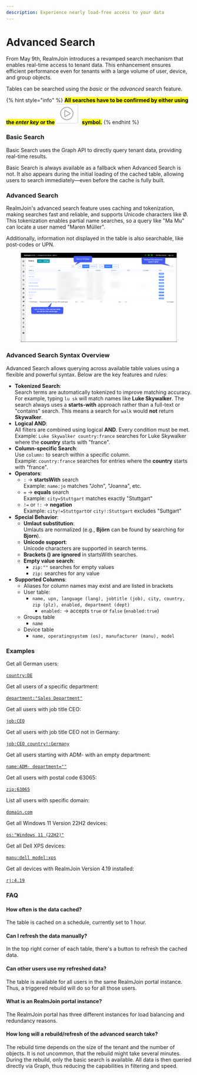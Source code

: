 ```yaml
---
description: Experience nearly load-free access to your data
---
```


# Advanced Search

From May 9th, RealmJoin introduces a revamped search mechanism that enables real-time access to tenant data. This enhancement ensures efficient performance even for tenants with a large volume of user, device, and group objects.

Tables can be searched using the _basic_ or the _advanced_ search feature.&#x20;

{% hint style="info" %}
<mark style="background-color:yellow;">**All searches have to be confirmed by either using the**</mark><mark style="background-color:yellow;">**&#x20;**</mark>_<mark style="background-color:yellow;">**enter key**</mark>_<mark style="background-color:yellow;">**&#x20;**</mark><mark style="background-color:yellow;">**or the**</mark>  <img src="../../.gitbook/assets/image (31).png" alt="" data-size="line"> <mark style="background-color:yellow;">**symbol.**</mark>&#x20;
{% endhint %}

### Basic Search

Basic Search uses the Graph API to directly query tenant data, providing real-time results.&#x20;

Basic Search is always available as a fallback when Advanced Search is not. It also appears during the initial loading of the cached table, allowing users to search immediately—even before the cache is fully built.

### Advanced Search

RealmJoin's advanced search feature uses caching and tokenization, making searches fast and reliable, and supports Unicode characters like Ø. This tokenization enables partial name searches, so a query like "Ma Mu" can locate a user named "Maren Müller".&#x20;

Additionally, information not displayed in the table is also searchable, like post-codes or UPN.&#x20;

<figure><img src="../../.gitbook/assets/image (32).png" alt=""><figcaption></figcaption></figure>

### Advanced Search Syntax Overview

Advanced Search allows querying across available table values using a flexible and powerful syntax. Below are the key features and rules:

* **Tokenized Search**:\
  Search terms are automatically tokenized to improve matching accuracy. For example, typing `lu sk` will match names like **Luke Skywalker**. The search always uses a **starts-with** approach rather than a full-text or "contains" search. This means a search for `walk` would **not** return **Skywalker**.
* **Logical AND**:\
  All filters are combined using logical **AND**. Every condition must be met.\
  Example: `Luke Skywalker country:france` searches for Luke Skywalker where the **country** starts with "france".
* **Column-specific Search**:\
  Use `column:` to search within a specific column.\
  Example: `country:france` searches for entries where the **country** starts with "france".
* **Operators**:
  * `:` → **startsWith** search\
    Example: `name:jo` matches "John", "Joanna", etc.
  * `=` → **equals** search\
    Example: `city=Stuttgart` matches exactly "Stuttgart"
  * `!=` or `!:` → **negation**\
    Example: `city!=Stuttgart`or `city!:Stuttgart` excludes "Suttgart"
* **Special Behavior**:
  * **Umlaut substitution**:\
    Umlauts are normalized (e.g., **Björn** can be found by searching for **Bjorn**).
  * **Unicode support**:\
    Unicode characters are supported in search terms.
  * **Brackets () are ignored** in startsWith searches.
  * **Empty value search**:
    * `zip:""` searches for empty values
    * `zip:` searches for any value
* **Supported Columns**:
  * Aliases for column names may exist and are listed in brackets
  * User table:
    * `name, upn, language (lang), jobtitle (job), city, country, zip (plz), enabled, department (dept)`
      * `enabled:` → accepts `true` or `false` (`enabled:true`)
  * Groups table
    * `name`
  * Device table
    * `name, operatingsystem (os), manufacturer (manu), model`

### Examples

Get all German users:

[`country:DE`](https://portal.realmjoin.com/users/all?search=country%3ADE)&#x20;

Get all users of a specific department:

[`department:"Sales Department"`](https://portal.realmjoin.com/users/all?search=department%3A%22Sales%20Department%22)&#x20;

Get all users with job title CEO:

[`job:CEO`](https://portal.realmjoin.com/users/all?search=job%3ACEO)&#x20;

Get all users with job title CEO not in Germany:

[`job:CEO country!:Germany`](https://portal.realmjoin.com/users/all?search=job%3ACEO%20country!%3AGermany)&#x20;

Get all users starting with ADM- with an empty department:

[`name:ADM- department=""`](https://portal.realmjoin.com/users/all?search=name%3AADM-%20department%3D%22%22)&#x20;

Get all users with postal code 63065:

[`zip:63065`](https://portal.realmjoin.com/users/all?search=zip%3A63065)

List all users with specific domain:

[`domain.com`](https://portal.realmjoin.com/users/all?search=domain.com)

Get all Windows 11 Version 22H2 devices:

[`os:"Windows 11 (22H2)"`](https://portal.realmjoin.com/devices?search=OS%3D%22Windows%2011%20\(22H2\)%22)

Get all Dell XPS devices:

[`manu:dell model:xps`](https://portal.realmjoin.com/devices?search=manu%3Adell%20model%3Axps)&#x20;

Get all devices with RealmJoin Version 4.19 installed:

[`rj:4.19`](https://portal.realmjoin.com/devices?search=rj%3A4.19)&#x20;

### FAQ

#### How often is the data cached?

The table is cached on a schedule, currently set to 1 hour.&#x20;

#### Can I refresh the data manually?

In the top right corner of each table, there's a button to refresh the cached data.

#### Can other users use my refreshed data?

The table is available for all users in the same RealmJoin portal instance. Thus, a triggered rebuild will do so for all those users.&#x20;

#### What is an RealmJoin portal instance?

The RealmJoin portal has three different instances for load balancing and redundancy reasons.&#x20;

#### How long will a rebuild/refresh of the advanced search take?

The rebuild time depends on the size of the tenant and the number of objects. It is not uncommon, that the rebuild might take several minutes. During the rebuild, only the basic search is available. All data is then queried directly via Graph, thus reducing the capabilities in filtering and speed.
